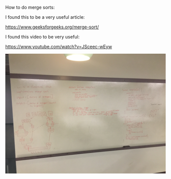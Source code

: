 How to do merge sorts:

I found this to be a very useful article:

https://www.geeksforgeeks.org/merge-sort/

I found this video to be very useful:

https://www.youtube.com/watch?v=JSceec-wEyw

![whiteboard](../assets/mergesort.jpg)